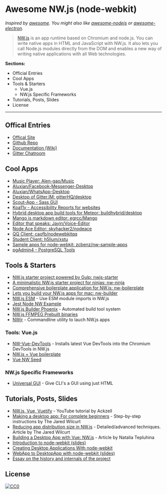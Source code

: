 # Awesome NW.js (node-webkit)

*Inspired by [awesome](https://github.com/sindresorhus/awesome). You might also like [awesome-nodejs](https://github.com/sindresorhus/awesome-nodejs) or [awesome-electron](https://github.com/sindresorhus/awesome-electron).*

> [NW.js](http://nwjs.io) is an app runtime based on Chromium and node.js. You can write native apps in HTML and JavaScript with NW.js. It also lets you call Node.js modules directly from the DOM and enables a new way of writing native applications with all Web technologies.


**Sections:**

* Official Entries
* Cool Apps
* Tools & Starters
  * Vue.js
  * NW.js Specific Frameworks
* Tutorials, Posts, Slides
* License


* * *


## Offical Entries

- [Offical Site](http://nwjs.io)
- [Github Repo](https://github.com/nwjs/nw.js)
- [Documentation (Wiki)](https://github.com/nwjs/nw.js/wiki)
- [Gitter Chatroom](http://gitter.im/nwjs/nw.js)


## Cool Apps

- [Music Player: Alen-gao/Music](https://github.com/Alen-gao/Music)
- [Aluxian/Facebook-Messenger-Desktop](https://github.com/Aluxian/Facebook-Messenger-Desktop)
- [Aluxian/WhatsApp-Desktop](https://github.com/Aluxian/WhatsApp-Desktop)
- [Desktop of Gitter.IM: gitterHQ/desktop](https://github.com/gitterHQ/desktop)
- [Scout-App - Sass GUI](http://scout-app.io)
- [Koa11y - Accessibility Reports for websites](http://open-indy.github.io/Koa11y)
- [Hybrid desktop app build tools for Meteor: buildhybrid/desktop](https://github.com/buildhybrid/desktop)
- [Mango is markdown editor: egrcc/Mango](https://github.com/egrcc/Mango)
- [Editor that speaks: Jayin/Voice-Editor](https://github.com/Jayin/Voice-Editor)
- [Node Ace Editor: skyhacker2/nodeace](https://github.com/skyhacker2/nodeace)
- [QQ Client: caofb/nodewebkitqq](https://github.com/caofb/nodewebkitqq)
- [Student Client: h5lium/xstu](https://github.com/h5lium/xstu)
- [Sample apps for node-webkit: zcbenz/nw-sample-apps](https://github.com/zcbenz/nw-sample-apps)
- [pgAdmin4 - PostgreSQL Tools](https://github.com/postgres/pgadmin4)


## Tools & Starters

- [NW.js starter project powered by Gulp: nwjs-starter](https://github.com/Aluxian/nwjs-starter)
- [A minimalistic NW.js starter project for ninjas: nw-ninja](https://github.com/kessler/nw-ninja)
- [Comprehensive boilerplate application for NW.js: nw-boilerplate](https://github.com/szwacz/nw-boilerplate)
- [Lets you build your NW.js apps for mac: nw-builder](https://github.com/mllrsohn/nw-builder)
- [NW.js ESM](https://github.com/fprijate/nwjs-esm) - Use ESM module imports in NW.js
- [Jest Node NW Example](https://github.com/suchipi/jest-node-nw-example)
- [NW.js Builder Phoenix](https://github.com/evshiron/nwjs-builder-phoenix) - Automated build tool system
- [NW.js FFMPEG Prebuilt binaries](https://github.com/iteufel/nwjs-ffmpeg-prebuilt)
- [NWjr](https://github.com/Antrikshy/nwjr) - Commandline utility to lauch NW.js apps

### Tools: Vue.js

- [NW-Vue-DevTools](https://github.com/TheJaredWilcurt/nw-vue-devtools) - Installs latest Vue DevTools into the Chromium DevTools in NW.js
- [NW.js + Vue boilerplate](https://github.com/elegantweb/nwjs-vue)
- [Vue NW Seed](https://github.com/anchengjian/vue-nw-seed)

### NW.js Specific Frameworks

- [Universal GUI](http://ugui.io) - Give CLI's a GUI using just HTML


## Tutorials, Posts, Slides

- [NW.js, Vue, Vuetify](https://www.youtube.com/playlist?list=PLmJs3lfUmCdT9MyG60Oo6HM7xAn79vwZ0) - YouTube tutorial by Ackzell
- [Making a desktop app: For complete beginners](https://gitlab.com/TheJaredWilcurt/battery-app-workshop) - Step-by-step instructions by The Jared Wilcurt
- [Reducing app distribution size in NW.js](https://dev.to/thejaredwilcurt/reducing-app-distribution-size-in-nwjs-3d5f) - Detailed/advanced techniques. Article by The Jared Wilcurt
- [Building a Desktop App with Vue: NW.js](https://dev.to/vuevixens/building-a-desktop-app-with-vue-nwjs-1f9e) - Article by Natalia Tepluhina
- [Introduction to node-webkit (slides)](https://speakerdeck.com/zcbenz/node-webkit-app-runtime-based-on-chromium-and-node-dot-js)
- [Creating Desktop Applications With node-webkit](https://strongloop.com/strongblog/creating-desktop-applications-with-node-webkit/)
- [WebApp to DesktopApp with node-webkit (slides)](http://oldgeeksguide.github.io/presentations/html5devconf2013/wtod.html#/)
- [Essay on the history and internals of the project](http://yedingding.com/2014/08/01/node-webkit-intro-en.html)


## License

[![CC0](http://i.creativecommons.org/p/zero/1.0/88x31.png)](http://creativecommons.org/publicdomain/zero/1.0/)
 
